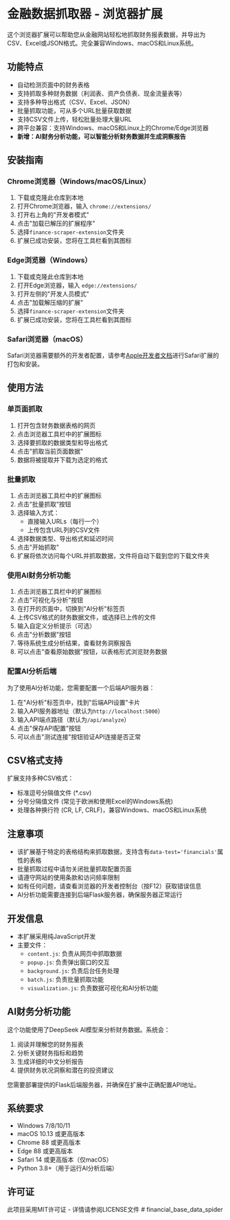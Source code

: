 # 金融数据抓取器 - 浏览器扩展

这个浏览器扩展可以帮助您从金融网站轻松地抓取财务报表数据，并导出为CSV、Excel或JSON格式。完全兼容Windows、macOS和Linux系统。

## 功能特点

- 自动检测页面中的财务表格
- 支持抓取多种财务数据（利润表、资产负债表、现金流量表等）
- 支持多种导出格式（CSV、Excel、JSON）
- 批量抓取功能，可从多个URL批量获取数据
- 支持CSV文件上传，轻松批量处理大量URL
- 跨平台兼容：支持Windows、macOS和Linux上的Chrome/Edge浏览器
- **新增：AI财务分析功能，可以智能分析财务数据并生成洞察报告**

## 安装指南

### Chrome浏览器（Windows/macOS/Linux）

1. 下载或克隆此仓库到本地
2. 打开Chrome浏览器，输入 `chrome://extensions/`
3. 打开右上角的"开发者模式"
4. 点击"加载已解压的扩展程序"
5. 选择`finance-scraper-extension`文件夹
6. 扩展已成功安装，您将在工具栏看到其图标

### Edge浏览器（Windows）

1. 下载或克隆此仓库到本地
2. 打开Edge浏览器，输入 `edge://extensions/`
3. 打开左侧的"开发人员模式"
4. 点击"加载解压缩的扩展"
5. 选择`finance-scraper-extension`文件夹
6. 扩展已成功安装，您将在工具栏看到其图标

### Safari浏览器（macOS）

Safari浏览器需要额外的开发者配置，请参考[Apple开发者文档](https://developer.apple.com/documentation/safariservices/safari_web_extensions/converting_a_web_extension_for_safari)进行Safari扩展的打包和安装。

## 使用方法

### 单页面抓取

1. 打开包含财务数据表格的网页
2. 点击浏览器工具栏中的扩展图标
3. 选择要抓取的数据类型和导出格式
4. 点击"抓取当前页面数据"
5. 数据将被提取并下载为选定的格式

### 批量抓取

1. 点击浏览器工具栏中的扩展图标
2. 点击"批量抓取"按钮
3. 选择输入方式：
   - 直接输入URLs（每行一个）
   - 上传包含URL列的CSV文件
4. 选择数据类型、导出格式和延迟时间
5. 点击"开始抓取"
6. 扩展将依次访问每个URL并抓取数据，文件将自动下载到您的下载文件夹

### 使用AI财务分析功能

1. 点击浏览器工具栏中的扩展图标
2. 点击"可视化与分析"按钮
3. 在打开的页面中，切换到"AI分析"标签页
4. 上传CSV格式的财务数据文件，或选择已上传的文件
5. 输入自定义分析提示（可选）
6. 点击"分析数据"按钮
7. 等待系统生成分析结果，查看财务洞察报告
8. 可以点击"查看原始数据"按钮，以表格形式浏览财务数据

### 配置AI分析后端

为了使用AI分析功能，您需要配置一个后端API服务器：

1. 在"AI分析"标签页中，找到"后端API设置"卡片
2. 输入API服务器地址（默认为`http://localhost:5000`）
3. 输入API端点路径（默认为`/api/analyze`）
4. 点击"保存API配置"按钮
5. 可以点击"测试连接"按钮验证API连接是否正常

## CSV格式支持

扩展支持多种CSV格式：
- 标准逗号分隔值文件 (*.csv)
- 分号分隔值文件 (常见于欧洲和使用Excel的Windows系统)
- 处理各种换行符 (CR, LF, CRLF)，兼容Windows、macOS和Linux系统

## 注意事项

- 该扩展基于特定的表格结构来抓取数据，支持含有`data-test='financials'`属性的表格
- 批量抓取过程中请勿关闭批量抓取配置页面
- 请遵守网站的使用条款和访问频率限制
- 如有任何问题，请查看浏览器的开发者控制台（按F12）获取错误信息
- AI分析功能需要连接到后端Flask服务器，确保服务器正常运行

## 开发信息

- 本扩展采用纯JavaScript开发
- 主要文件：
  - `content.js`: 负责从网页中抓取数据
  - `popup.js`: 负责弹出窗口的交互
  - `background.js`: 负责后台任务处理
  - `batch.js`: 负责批量抓取功能
  - `visualization.js`: 负责数据可视化和AI分析功能

## AI财务分析功能

这个功能使用了DeepSeek AI模型来分析财务数据。系统会：

1. 阅读并理解您的财务报表
2. 分析关键财务指标和趋势
3. 生成详细的中文分析报告
4. 提供财务状况洞察和潜在的投资建议

您需要部署提供的Flask后端服务器，并确保在扩展中正确配置API地址。

## 系统要求

- Windows 7/8/10/11
- macOS 10.13 或更高版本
- Chrome 88 或更高版本
- Edge 88 或更高版本
- Safari 14 或更高版本（仅macOS）
- Python 3.8+（用于运行AI分析后端）

## 许可证

此项目采用MIT许可证 - 详情请参阅LICENSE文件 # financial_base_data_spider
